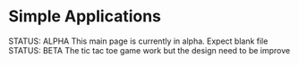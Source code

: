 # Simple Applications

STATUS: ALPHA This main page is currently in alpha. Expect blank file
STATUS: BETA The tic tac toe game work but the design need to be improve
